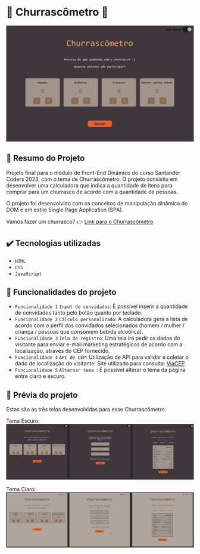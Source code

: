 <h1> 🍖 Churrascômetro 🍖 </h1>

![Tela do projeto web de Churrascômetro, uma calculadora de itens de churrasco. ](assets/inputPage.png)

## 📄 Resumo do Projeto
Projeto final para o módulo de Front-End Dinâmico do curso Santander Coders 2023, com o tema de Churrascômetro. O projeto consistiu em desenvolver uma calculadora que indica a quantidade de itens para comprar para um churrasco de acordo com a quantidade de pessoas.

O projeto foi desenvolvido com os conceitos de manipulação dinâmica do DOM e em estilo Single Page Application (SPA).

Vamos fazer um churrasco? 👉 [Link para o Churrascômetro](https://livyuka.github.io/churrascometro-santander-coders/ "Churrascômetro")

## ✔️ Tecnologias utilizadas
- ``HTML``
- ``CSS``
- ``JavaScript``

## 🔨 Funcionalidades do projeto
- `Funcionalidade 1` `Input de convidados`: É possível inserir a quantidade de convidados tanto pelo botão quanto por teclado.
- `Funcionalidade 2` `Cálculo personalizado`: A calculadora gera a lista de acordo com o perfil dos convidados selecionados (homem / mulher / criança / pessoas que consomem bebida alcoólica).
- `Funcionalidade 3` `Tela de registro`: Uma tela irá pedir os dados do visitante para enviar e-mail marketing estratégicos de acordo com a localização, através do CEP fornecido.
- `Funcionalidade 4` `API de CEP`: Utilização de API para validar e coletar o dado de localização do visitante. Site utilizado para consulta: [ViaCEP](https://viacep.com.br "ViaCEP").
- `Funcionalidade 5` `Alternar tema `: É possível alterar o tema da página entre claro e escuro.

## 📑 Prévia do projeto
Estas são as três telas desenvolvidas para esse Churrascômetro.

Tema Escuro:
![Prévia do Projeto com tema escuro, com imagens das três telas do Churrascômetro](assets/previewDarkMode.png)

Tema Claro:
![Prévia do Projeto com tema claro, com imagens das três telas do Churrascômetro](assets/previewLightMode.png)